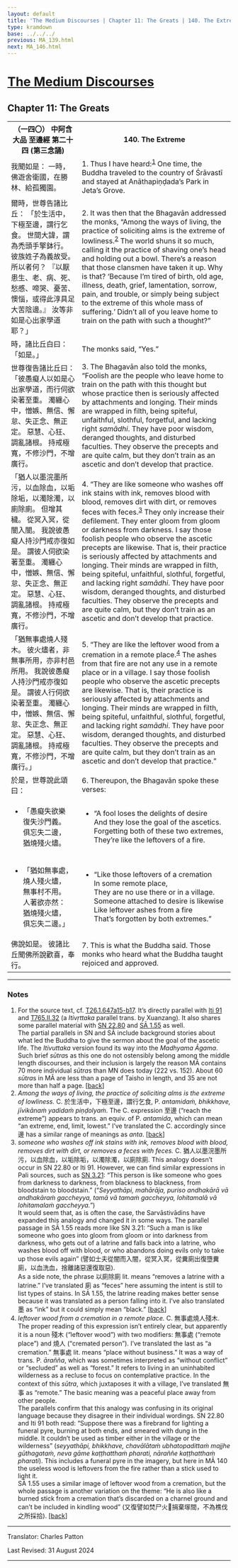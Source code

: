 ```yaml
---
layout: default
title: 'The Medium Discourses | Chapter 11: The Greats | 140. The Extreme'
type: kramdown
base: ../../../
previous: MA_139.html
next: MA_146.html
---
```


<h1><a href='index.html'>The Medium Discourses</a></h1>
<h2>Chapter 11: The Greats</h2>

<table class="trans">
  <th class='ch'>（一四〇） 中阿含 大品 至邊經 第二十四 (第三念誦)</th>
  <th class='en'>140. The Extreme</th>
  <tr>
    <td title='t125.2.647a17'>我聞如是： 一時，佛遊舍衛國，在勝林、給孤獨園。</td>
    <td id='p1'>1. Thus I have heard:<sup id="ref1"><a href="#n1">1</a></sup> One time, the Buddha traveled to the country of Śrāvastī and stayed at Anāthapiṇḍada’s Park in Jeta’s Grove.</td>
  </tr>
  <tr>
    <td title='t125.2.647a18'>爾時，世尊告諸比丘： 「於生活中，下極至邊，謂行乞食。 世間大諱，謂為禿頭手擎鉢行。 彼族姓子為義故受。 所以者何？ 『以厭患生、老、病、死、愁慼、啼哭、憂苦、懊惱，或得此淳具足大苦陰邊。』 汝等非如是心出家學道耶？」</td>
    <td id='p2'>2. It was then that the Bhagavān addressed the monks, “Among the ways of living, the practice of soliciting alms is the extreme of lowliness.<sup id="ref2"><a href="#n2">2</a></sup> The world shuns it so much, calling it the practice of shaving one’s head and holding out a bowl. There’s a reason that those clansmen have taken it up. Why is that? ‘Because I’m tired of birth, old age, illness, death, grief, lamentation, sorrow, pain, and trouble, or simply being subject to the extreme of this whole mass of suffering.’ Didn’t all of you leave home to train on the path with such a thought?”</td>
  </tr>
  <tr>
    <td title='t125.2.647a23'>時，諸比丘白曰： 「如是。」</td>
    <td>The monks said, “Yes.”</td>
  </tr>
  <tr>
    <td title='t125.2.647a23'>世尊復告諸比丘曰： 「彼愚癡人以如是心出家學道，而行伺欲染著至重。 濁纏心中，憎嫉、無信、懈怠、失正念、無正定。 惡慧、心狂、調亂諸根。 持戒極寬，不修沙門，不增廣行。</td>
    <td id='p3'>3. The Bhagavān also told the monks, “Foolish are the people who leave home to train on the path with this thought but whose practice then is seriously affected by attachments and longing. Their minds are wrapped in filth, being spiteful, unfaithful, slothful, forgetful, and lacking right <em>samādhi</em>. They have poor wisdom, deranged thoughts, and disturbed faculties. They observe the precepts and are quite calm, but they don’t train as an ascetic and don’t develop that practice.</td>
  </tr>
  <tr>
    <td title='t125.2.647a27'>「猶人以墨浣墨所污，以血除血，以垢除垢，以濁除濁，以廁除廁。 但增其穢。 從冥入冥，從闇入闇。 我說彼愚癡人持沙門戒亦復如是。 謂彼人伺欲染著至重。 濁纏心中，憎嫉、無信、懈怠、失正念、無正定。 惡慧、心狂、調亂諸根。 持戒極寬，不修沙門，不增廣行。</td>
    <td id='p4'>4. “They are like someone who washes off ink stains with ink, removes blood with blood, removes dirt with dirt, or removes feces with feces.<sup id="ref3"><a href="#n3">3</a></sup> They only increase their defilement. They enter gloom from gloom or darkness from darkness. I say those foolish people who observe the ascetic precepts are likewise. That is, their practice is seriously affected by attachments and longing. Their minds are wrapped in filth, being spiteful, unfaithful, slothful, forgetful, and lacking right <em>samādhi</em>. They have poor wisdom, deranged thoughts, and disturbed faculties. They observe the precepts and are quite calm, but they don’t train as an ascetic and don’t develop that practice.</td>
  </tr>
  <tr>
    <td title='t125.2.647b4'>「猶無事處燒人殘木。 彼火燼者，非無事所用，亦非村邑所用。 我說彼愚癡人持沙門戒亦復如是。 謂彼人行伺欲染著至重。 濁纏心中，憎嫉、無信、懈怠、失正念、無正定。 惡慧、心狂、調亂諸根。 持戒極寬，不修沙門，不增廣行。」</td>
    <td id='p5'>5. “They are like the leftover wood from a cremation in a remote place.<sup id="ref4"><a href="#n4">4</a></sup> The ashes from that fire are not any use in a remote place or in a village. I say those foolish people who observe the ascetic precepts are likewise. That is, their practice is seriously affected by attachments and longing. Their minds are wrapped in filth, being spiteful, unfaithful, slothful, forgetful, and lacking right <em>samādhi</em>. They have poor wisdom, deranged thoughts, and disturbed faculties. They observe the precepts and are quite calm, but they don’t train as an ascetic and don’t develop that practice.”</td>
  </tr>
  <tr>
    <td title='t125.2.647b9'>於是，世尊說此頌曰：</td>
    <td id='p6'>6. Thereupon, the Bhagavān spoke these verses:</td>
  </tr>
<tr>
  <td title='t26.1.647b11'><ul class='verse'>
    <li>「愚癡失欲樂<br/>
    復失沙門義。<br/>
    俱忘失二邊，<br/>
    猶燒殘火燼。</li>
  </ul></td>
  <td><ul class='verse'>
    <li>“A fool loses the delights of desire<br/>
    And they lose the goal of the ascetics.<br/>
    Forgetting both of these two extremes,<br/>
    They’re like the leftovers of a fire.</li>
  </ul></td>
</tr>
<tr>
  <td title='t26.1.647b13'><ul class='verse'>
    <li>「猶如無事處，<br/>
    燒人殘火燼，<br/>
    無事村不用。<br/>
    人著欲亦然：<br/>
    猶燒殘火燼，<br/>
    俱忘失二邊。」</li>
  </ul></td>
  <td><ul class='verse'>
    <li>“Like those leftovers of a cremation<br/>
    In some remote place,<br/>
    They are no use there or in a village.<br/>
    Someone attached to desire is likewise<br/>
    Like leftover ashes from a fire<br/>
    That’s forgotten by both extremes.”</li>
  </ul></td>
</tr>
  <tr>
    <td title='t125.2.647b16'>佛說如是。 彼諸比丘聞佛所說歡喜，奉行。</td>
    <td id='p7'>7. This is what the Buddha said. Those monks who heard what the Buddha taught rejoiced and approved.</td>
  </tr>
</table>

<hr/>

<h3 id="notes">Notes</h3>

<ol>
<li id="n1">For the source text, cf. <a href="https://cbetaonline.dila.edu.tw/zh/T01n0026_p0647a15" target="_blank">T26.1.647a15-b17</a>. It’s directly parallel with <a href="https://suttacentral.net/iti91" target="_blank">Iti 91</a> and <a href="https://cbetaonline.dila.edu.tw/zh/T17n0765_p0682a20" target="_blank">T765.II.32</a> (a <cite>Itivṛttaka</cite> parallel trans. by Xuanzang). It also shares some parallel material with <a href="https://suttacentral.net/sn22.80" target="_blank">SN 22.80</a> and <a href="../samyukta/01/SA1_55.html" target="_blank">SĀ 1.55</a> as well.<br/>
The partial parallels in SN and SĀ include background stories about what led the Buddha to give the sermon about the goal of the ascetic life. The <cite>Itivuttaka</cite> version found its way into the <cite>Madhyama Āgama</cite>. Such brief <em>sūtra</em>s as this one do not ostensibly belong among the middle length discourses, and their inclusion is largely the reason MĀ contains 70 more individual <em>sūtra</em>s than MN does today (222 vs. 152). About 60 <em>sūtra</em>s in MĀ are less than a page of Taisho in length, and 35 are not more than half a page. [<a href="#ref1">back</a>]</li>
<li id="n2"><em>Among the ways of living, the practice of soliciting alms is the extreme of lowliness.</em> C. 於生活中，下極至邊，謂行乞食, P. <em>antamidaṁ, bhikkhave, jīvikānaṁ yadidaṁ piṇḍolyaṁ</em>. The C. expression 至邊 (“reach the extreme”) appears to trans. an equiv. of P. <em>antamida</em>, which can mean “an extreme, end, limit, lowest.” I’ve translated the C. accordingly since 邊 has a similar range of meanings as <em>anta</em>. [<a href="#ref2">back</a>]</li>
<li id="n3"><em>someone who washes off ink stains with ink, removes blood with blood, removes dirt with dirt, or removes a feces with feces.</em> C. 猶人以墨浣墨所污，以血除血，以垢除垢，以濁除濁，以廁除廁. This analogy doesn’t occur in SN 22.80 or Iti 91. However, we can find similar expressions in Pali sources, such as <a href="https://suttacentral.net/sn3.21" target="_blank">SN 3.21</a>: “This person is like someone who goes from darkness to darkness, from blackness to blackness, from bloodstain to bloodstain.” (“<em>Seyyathāpi, mahārāja, puriso andhakārā vā andhakāraṁ gaccheyya, tamā vā tamaṁ gaccheyya, lohitamalā vā lohitamalaṁ gaccheyya.</em>”)<br/>
It would seem that, as is often the case, the Sarvāstivādins have expanded this analogy and changed it in some ways. The parallel passage in SĀ 1.55 reads more like SN 3.21: “Such a man is like someone who goes into gloom from gloom or into darkness from darkness, who gets out of a latrine and falls back into a latrine, who washes blood off with blood, or who abandons doing evils only to take up those evils again” (譬如士夫從闇而入闇，從冥入冥，從糞廁出復墮糞廁，以血洗血，捨離諸惡還復取惡).<br/>
As a side note, the phrase 以廁除廁 lit. means “removes a latrine with a latrine.” I’ve translated 廁 as “feces” here assuming the intent is still to list types of stains. In SĀ 1.55, the latrine reading makes better sense because it was translated as a person falling into it. I’ve also translated 墨 as “ink” but it could simply mean “black.” [<a href="#ref3">back</a>]</li>
<li id="n4"><em>leftover wood from a cremation in a remote place.</em> C. 無事處燒人殘木. The proper reading of this expression isn’t entirely clear, but apparently it is a noun 殘木 (“leftover wood”) with two modifiers: 無事處 (“remote place”) and 燒人 (“cremated person”). I’ve translated the last as “a cremation.” 無事處 lit. means “place without business.” It was a way of trans. P. <em>ārañña</em>, which was sometimes interpreted as “without conflict” or “secluded” as well as “forest.” It refers to living in an uninhabited wilderness as a recluse to focus on contemplative practice. In the context of this <em>sūtra</em>, which juxtaposes it with a village, I’ve translated 無事 as “remote.” The basic meaning was a peaceful place away from other people.<br/>
The parallels confirm that this analogy was confusing in its original language because they disagree in their individual wordings. SN 22.80 and Iti 91 both read: “Suppose there was a firebrand for lighting a funeral pyre, burning at both ends, and smeared with dung in the middle. It couldn’t be used as timber either in the village or the wilderness”  (<em>seyyathāpi, bhikkhave, chavālātaṁ ubhatopadittaṁ majjhe gūthagataṁ, neva gāme kaṭṭhatthaṁ pharati, nāraññe kaṭṭhatthaṁ pharati</em>). This includes a funeral pyre in the imagery, but here in MĀ 140 the useless wood is leftovers from the fire rather than a stick used to light it.<br/>
SĀ 1.55 uses a similar image of leftover wood from a cremation, but the whole passage is another variation on the theme: “He is also like a burned stick from a cremation that’s discarded on a charnel ground and can’t be included in kindling wood” (又復譬如焚尸火𣕊捐棄塜間，不為樵伐之所採拾). [<a href="#ref4">back</a>]</li>
</ol>
<hr/>

<p class="translator">Translator: Charles Patton</p>
<p class='revised'>Last Revised: 31 August 2024</p>

<hr/>